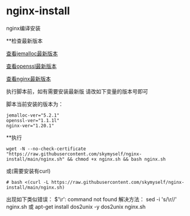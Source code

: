 # nginx-install
nginx编译安装

**检查最新版本

[查看jemalloc最新版本](https://github.com/jemalloc/jemalloc)

[查看openssl最新版本](https://github.com/openssl/openssl/tags)

[查看nginx最新版本](http://nginx.org/en/download.html)


执行脚本前，如有需要安装最新版
请改如下变量的版本号即可

脚本当前安装的版本为：
```
jemalloc-ver="5.2.1"
openssl-ver="1.1.1l"
nginx-ver="1.20.1"
```

**执行
```
wget -N --no-check-certificate "https://raw.githubusercontent.com/skymyself/nginx-install/main/nginx.sh" && chmod +x nginx.sh && bash nginx.sh
```
或(需要安装有curl)
```
# bash <(curl -L https://raw.githubusercontent.com/skymyself/nginx-install/main/nginx.sh)

```
出现如下类似错误：
$'\r': command not found
解决方法：
sed -i 's/\r//' nginx.sh
或
apt-get install dos2unix -y
dos2unix nginx.sh

